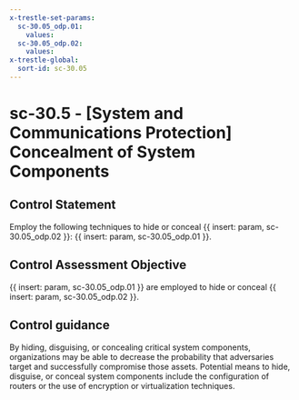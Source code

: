 ```yaml
---
x-trestle-set-params:
  sc-30.05_odp.01:
    values:
  sc-30.05_odp.02:
    values:
x-trestle-global:
  sort-id: sc-30.05
---
```


# sc-30.5 - \[System and Communications Protection\] Concealment of System Components

## Control Statement

Employ the following techniques to hide or conceal {{ insert: param, sc-30.05_odp.02 }}: {{ insert: param, sc-30.05_odp.01 }}.

## Control Assessment Objective

{{ insert: param, sc-30.05_odp.01 }} are employed to hide or conceal {{ insert: param, sc-30.05_odp.02 }}.

## Control guidance

By hiding, disguising, or concealing critical system components, organizations may be able to decrease the probability that adversaries target and successfully compromise those assets. Potential means to hide, disguise, or conceal system components include the configuration of routers or the use of encryption or virtualization techniques.
